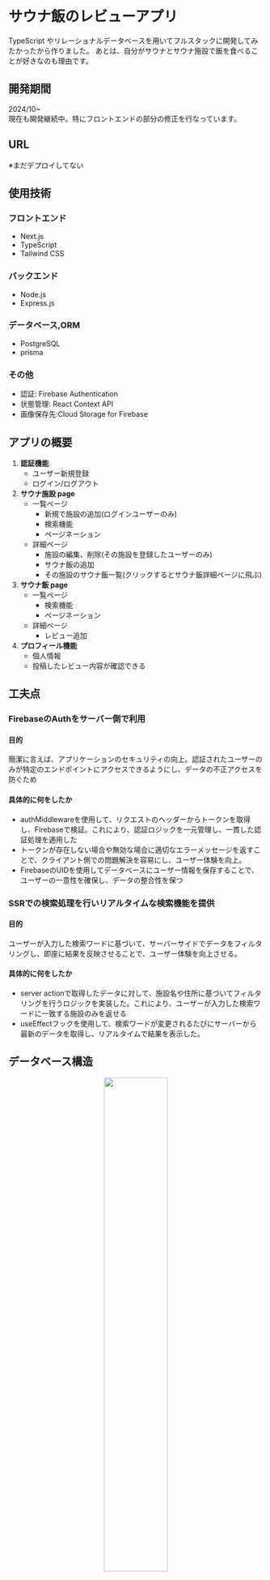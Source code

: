 # サウナ飯のレビューアプリ

TypeScript やリレーショナルデータベースを用いてフルスタックに開発してみたかったから作りました。
あとは、自分がサウナとサウナ施設で飯を食べることが好きなのも理由です。

## 開発期間

2024/10~
<br>
現在も開発継続中。特にフロントエンドの部分の修正を行なっています。

## URL

※まだデプロイしてない

## 使用技術

### フロントエンド

- Next.js
- TypeScript
- Tailwind CSS

### バックエンド

- Node.js
- Express.js

### データベース,ORM

- PostgreSQL
- prisma

### その他

- 認証: Firebase Authentication
- 状態管理: React Context API
- 画像保存先:Cloud Storage for Firebase

## アプリの概要

1. **認証機能**
   - ユーザー新規登録
   - ログイン/ログアウト
2. **サウナ施設 page**
   - 一覧ページ
     - 新規で施設の追加(ログインユーザーのみ)
     - 検索機能
     - ページネーション
   - 詳細ページ
      - 施設の編集、削除(その施設を登録したユーザーのみ)
      - サウナ飯の追加
      - その施設のサウナ飯一覧(クリックするとサウナ飯詳細ページに飛ぶ)
3. **サウナ飯 page**
   - 一覧ページ
     - 検索機能
     - ページネーション
   - 詳細ページ
     - レビュー追加
4. **プロフィール機能**
   - 個人情報
   - 投稿したレビュー内容が確認できる

## 工夫点
### FirebaseのAuthをサーバー側で利用
#### 目的
簡潔に言えば、アプリケーションのセキュリティの向上。認証されたユーザーのみが特定のエンドポイントにアクセスできるようにし、データの不正アクセスを防ぐため
#### 具体的に何をしたか
 - authMiddlewareを使用して、リクエストのヘッダーからトークンを取得し、Firebaseで検証。これにより、認証ロジックを一元管理し、一貫した認証処理を適用した
 - トークンが存在しない場合や無効な場合に適切なエラーメッセージを返すことで、クライアント側での問題解決を容易にし、ユーザー体験を向上。
 - FirebaseのUIDを使用してデータベースにユーザー情報を保存することで、ユーザーの一意性を確保し、データの整合性を保つ

### SSRでの検索処理を行いリアルタイムな検索機能を提供
#### 目的
ユーザーが入力した検索ワードに基づいて、サーバーサイドでデータをフィルタリングし、即座に結果を反映させることで、ユーザー体験を向上させる。
#### 具体的に何をしたか
 - server actionで取得したデータに対して、施設名や住所に基づいてフィルタリングを行うロジックを実装した。これにより、ユーザーが入力した検索ワードに一致する施設のみを返せる
 - useEffectフックを使用して、検索ワードが変更されるたびにサーバーから最新のデータを取得し、リアルタイムで結果を表示した。

## データベース構造
<p align="center">
  <img src="https://github.com/user-attachments/assets/5b081c55-a0e6-45bc-8a62-6dfc2a22f1f8" width="50%" height="50%" />
</p>

## ディレクトリ

後々記載

```

```

